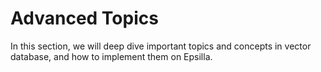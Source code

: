 # Advanced Topics

In this section, we will deep dive important topics and concepts in vector database, and how to implement them on Epsilla.
